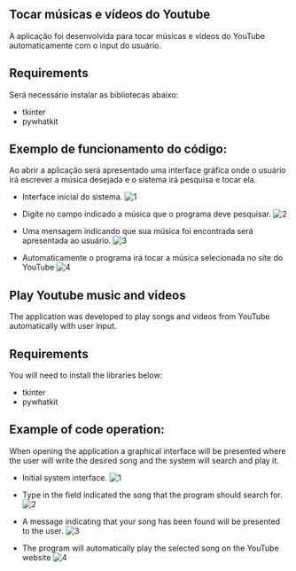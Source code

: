 ## Tocar músicas e vídeos do Youtube
A aplicação foi desenvolvida para tocar músicas e vídeos do YouTube automaticamente com o input do usuário. 

## Requirements
Será necessário instalar as bibliotecas abaixo:
* tkinter
* pywhatkit

## Exemplo de funcionamento do código:
Ao abrir a aplicação será apresentado uma interface gráfica onde o usuário irá escrever a música desejada e o sistema irá pesquisa e tocar ela.

* Interface inicial do sistema.
![1](https://user-images.githubusercontent.com/40063504/83662770-5bb18d80-a59e-11ea-98e6-09662fccb379.PNG)

* Digite no campo indicado a música que o programa deve pesquisar.
![2](https://user-images.githubusercontent.com/40063504/83662786-5fddab00-a59e-11ea-92c5-d4534c44641c.PNG)

* Uma mensagem indicando que sua música foi encontrada será apresentada ao usuário.
![3](https://user-images.githubusercontent.com/40063504/83662797-63713200-a59e-11ea-86b5-d50b6d40104f.PNG)

* Automaticamente o programa irá tocar a música selecionada no site do YouTube
![4](https://user-images.githubusercontent.com/40063504/83662817-68ce7c80-a59e-11ea-9b17-e9f746363719.PNG)


## Play Youtube music and videos
The application was developed to play songs and videos from YouTube automatically with user input.

## Requirements
You will need to install the libraries below:
* tkinter
* pywhatkit

## Example of code operation:
When opening the application a graphical interface will be presented where the user will write the desired song and the system will search and play it.

* Initial system interface.
![1](https://user-images.githubusercontent.com/40063504/83662770-5bb18d80-a59e-11ea-98e6-09662fccb379.PNG)

* Type in the field indicated the song that the program should search for.
![2](https://user-images.githubusercontent.com/40063504/83662786-5fddab00-a59e-11ea-92c5-d4534c44641c.PNG)

* A message indicating that your song has been found will be presented to the user.
![3](https://user-images.githubusercontent.com/40063504/83662797-63713200-a59e-11ea-86b5-d50b6d40104f.PNG)

* The program will automatically play the selected song on the YouTube website
![4](https://user-images.githubusercontent.com/40063504/83662817-68ce7c80-a59e-11ea-9b17-e9f746363719.PNG)

